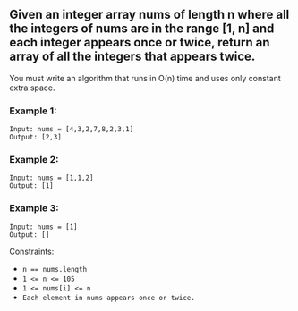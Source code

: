 ## Given an integer array nums of length n where all the integers of nums are in the range [1, n] and each integer appears once or twice, return an array of all the integers that appears twice.

You must write an algorithm that runs in O(n) time and uses only constant extra space.

 

### Example 1:
```
Input: nums = [4,3,2,7,8,2,3,1]
Output: [2,3]
```

### Example 2:
```
Input: nums = [1,1,2]
Output: [1]
```

### Example 3:
```
Input: nums = [1]
Output: []
``` 

Constraints:

- `n == nums.length`
- `1 <= n <= 105`
- `1 <= nums[i] <= n`
- `Each element in nums appears once or twice.`